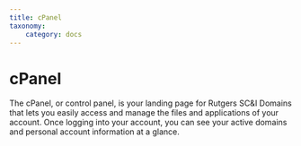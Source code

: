 ```yaml
---
title: cPanel
taxonomy:
    category: docs
---
```


# cPanel

The cPanel, or control panel, is your landing page for Rutgers SC&I Domains that lets you easily access and manage the files and applications of your account. Once logging into your account, you can see your active domains and personal account information at a glance.